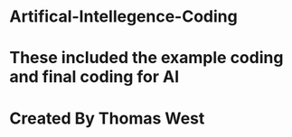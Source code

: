 # Artifical-Intellegence-Coding
# These included the example coding and final coding for AI
# Created By Thomas West
